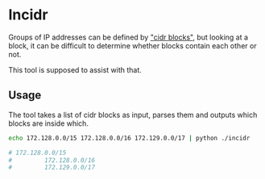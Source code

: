 # Incidr

Groups of IP addresses can be defined by ["cidr blocks"](https://en.wikipedia.org/wiki/Classless_Inter-Domain_Routing), but looking at a block, it can be difficult to determine whether blocks contain each other or not.

This tool is supposed to assist with that.

## Usage

The tool takes a list of cidr blocks as input, parses them and outputs which blocks are inside which.

```sh
echo 172.128.0.0/15 172.128.0.0/16 172.129.0.0/17 | python ./incidr

# 172.128.0.0/15        
#         172.128.0.0/16
#         172.129.0.0/17
```
